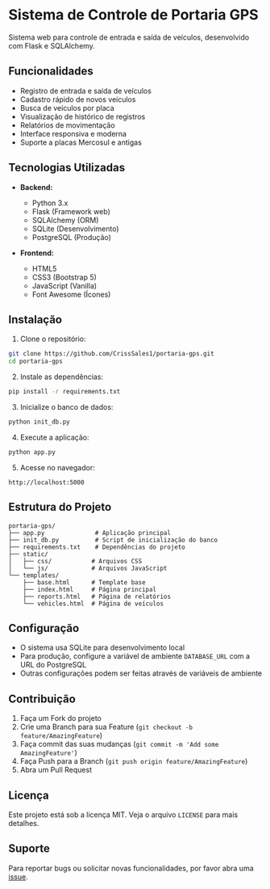# Sistema de Controle de Portaria GPS

Sistema web para controle de entrada e saída de veículos, desenvolvido com Flask e SQLAlchemy.

## Funcionalidades

- Registro de entrada e saída de veículos
- Cadastro rápido de novos veículos
- Busca de veículos por placa
- Visualização de histórico de registros
- Relatórios de movimentação
- Interface responsiva e moderna
- Suporte a placas Mercosul e antigas

## Tecnologias Utilizadas

- **Backend:**
  - Python 3.x
  - Flask (Framework web)
  - SQLAlchemy (ORM)
  - SQLite (Desenvolvimento)
  - PostgreSQL (Produção)

- **Frontend:**
  - HTML5
  - CSS3 (Bootstrap 5)
  - JavaScript (Vanilla)
  - Font Awesome (Ícones)

## Instalação

1. Clone o repositório:
```bash
git clone https://github.com/CrissSales1/portaria-gps.git
cd portaria-gps
```

2. Instale as dependências:
```bash
pip install -r requirements.txt
```

3. Inicialize o banco de dados:
```bash
python init_db.py
```

4. Execute a aplicação:
```bash
python app.py
```

5. Acesse no navegador:
```
http://localhost:5000
```

## Estrutura do Projeto

```
portaria-gps/
├── app.py              # Aplicação principal
├── init_db.py          # Script de inicialização do banco
├── requirements.txt    # Dependências do projeto
├── static/            
│   ├── css/           # Arquivos CSS
│   └── js/            # Arquivos JavaScript
└── templates/         
    ├── base.html      # Template base
    ├── index.html     # Página principal
    ├── reports.html   # Página de relatórios
    └── vehicles.html  # Página de veículos
```

## Configuração

- O sistema usa SQLite para desenvolvimento local
- Para produção, configure a variável de ambiente `DATABASE_URL` com a URL do PostgreSQL
- Outras configurações podem ser feitas através de variáveis de ambiente

## Contribuição

1. Faça um Fork do projeto
2. Crie uma Branch para sua Feature (`git checkout -b feature/AmazingFeature`)
3. Faça commit das suas mudanças (`git commit -m 'Add some AmazingFeature'`)
4. Faça Push para a Branch (`git push origin feature/AmazingFeature`)
5. Abra um Pull Request

## Licença

Este projeto está sob a licença MIT. Veja o arquivo `LICENSE` para mais detalhes.

## Suporte

Para reportar bugs ou solicitar novas funcionalidades, por favor abra uma [issue](https://github.com/CrissSales1/portaria-gps/issues).
